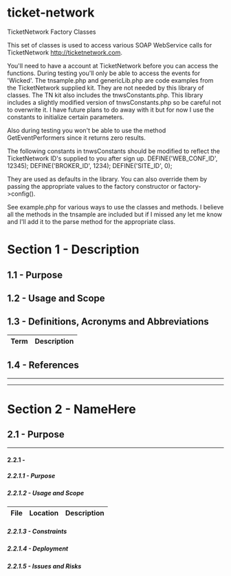 ticket-network
==============

TicketNetwork Factory Classes

This set of classes is used to access various SOAP WebService calls
for TicketNetwork http://ticketnetwork.com.

You'll need to have a account at TicketNetwork before you can access
the functions. During testing you'll only be able to access the events for 'Wicked'.
The tnsample.php and genericLib.php are code examples from the TicketNetwork supplied kit. 
They are not needed by this library of classes. The TN kit also includes the tnwsConstants.php. 
This library includes a slightly modified version of tnwsConstants.php so be careful not to 
overwrite it. I have future plans to do away with it but for now I use the constants
to initialize certain parameters.

Also during testing you won't be able to use the method GetEventPerformers since it
returns zero results.

The following constants in tnwsConstants should be modified to reflect the TicketNetwork 
ID's supplied to you after sign up.
DEFINE('WEB_CONF_ID', 12345);
DEFINE('BROKER_ID', 1234);
DEFINE('SITE_ID', 0);

They are used as defaults in the library. You can also override them by passing the 
appropriate values to the factory constructor or factory->config().

See example.php for various ways to use the classes and methods. I believe all the methods
in the tnsample are included but if I missed any let me know and I'll add it to the parse method
for the appropriate class.

# Section 1 - Description
## 1.1 - Purpose
 
 
## 1.2 - Usage and Scope


## 1.3 - Definitions, Acronyms and Abbreviations
Term | Description
---- | -----------


## 1.4 - References


***  
***    
# Section 2 - NameHere  
## 2.1 - Purpose
  
***  
#### 2.2.1 - 
##### 2.2.1.1 - Purpose

##### 2.2.1.2 - Usage and Scope
File | Location | Description
-----| -------- | -----------

##### 2.2.1.3 - Constraints
##### 2.2.1.4 - Deployment
##### 2.2.1.5 - Issues and Risks
 
